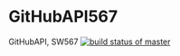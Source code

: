 # GitHubAPI567
GitHubAPI, SW567
[![build status of master](https://travis-ci.org/MarquisBan/GitHubAPI567.svg)](https://travis-ci.org/MarquisBan/GitHubAPI567)
